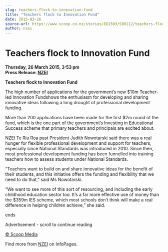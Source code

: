 ```yaml
---
slug: teachers-flock-to-innovation-fund
title: "Teachers flock to Innovation Fund"
date: 2015-03-26
source-url: https://www.scoop.co.nz/stories/ED1503/S00112/teachers-flock-to-innovation-fund.htm
author: nzei
---
```

Teachers flock to Innovation Fund
=================================

**Thursday, 26 March 2015, 3:53 pm**  
**Press Release: [NZEI](https://info.scoop.co.nz/NZEI)**

**Teachers flock to Innovation Fund**  

  
The high number of applications for the government’s new $10m Teacher-led Innovation Fundshows the enthusiasm for developing and sharing innovative ideas following a long drought of professional development funding.

More than 200 applications have been made for the first $2m round of the fund, which is the one part of the government’s Investing in Educational Success scheme that primary teachers and principals are excited about.

NZEI Te Riu Roa past President Judith Nowotarski said there was a real hunger for flexible professional development and support for teachers, especially since National Standards was introduced in 2010. Since then, most professional development funding has been funnelled into training teachers how to assess students under National Standards.

“Teachers want to build on and share innovative ideas for the benefit of their students, and this initiative offers the funding and flexibility that we need to do that,” said Ms Nowotarski.

“We want to see more of this sort of resourcing, and including the early childhood education sector too. It’s a far more effective use of money than the $359m IES scheme, which most schools don’t think will make a real difference in helping children achieve,” she said.

  
ends

Advertisement - scroll to continue reading





[© Scoop Media](http://www.scoop.co.nz/about/terms.html)

Find more from [NZEI](https://info.scoop.co.nz/NZEI) on InfoPages.